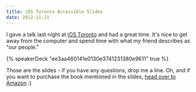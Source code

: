 ```yaml
---
title: iOS Toronto Accessible Slides
date: 2012-11-21
---
```


I gave a talk last night at [iOS Toronto](http://www.meetup.com/iOSToronto/) and had a great time. It's nice to get away from the computer and spend time with what my friend describes as "our people."

{% speakerDeck "ee3aa460141e0130e3741231380e9611" true %}

Those are the slides - if you have any questions, drop me a line. Oh, and if you want to purchase the book mentioned in the slides, [head over to Amazon](http://www.amazon.com/gp/product/1430243686/ref=as_li_ss_tl?ie=UTF8&camp=1789&creative=390957&creativeASIN=1430243686&linkCode=as2&tag=ashfur-20) :)
